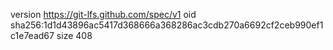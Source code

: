 version https://git-lfs.github.com/spec/v1
oid sha256:1d1d43896ac5417d368666a368286ac3cdb270a6692cf2ceb990ef1c1e7ead67
size 408
